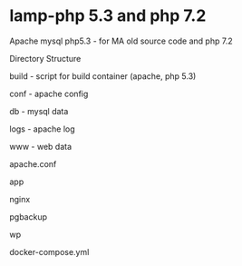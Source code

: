 # lamp-php 5.3 and php 7.2
Apache mysql  php5.3  - for MA old source code and php 7.2

Directory Structure 

build - script for build container (apache, php 5.3) 

conf - apache config 

db - mysql data 

logs - apache log 

www - web data 

apache.conf

app

nginx

pgbackup

wp


docker-compose.yml
